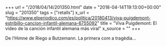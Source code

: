 +++
url = "/2018/04/14/201350.html"
date = "2018-04-14T19:13:00+00:00"
slug = "201350"
tags = ["retalls"]
x_url = "https://www.elperiodico.com/es/politica/20180413/viva-puigdemont-estribillo-cancion-infantil-alemana-6755092"
title = "Viva Puigdemont: El vídeo de la canción infantil alemana más viral"
x_source = ""
+++


De l’Himne de Riego a Butzemann. La primera com a tragèdia…

